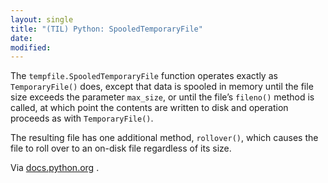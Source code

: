 ```yaml
---
layout: single
title: "(TIL) Python: SpooledTemporaryFile"
date:
modified:
---
```


The `tempfile.SpooledTemporaryFile` function operates exactly as `TemporaryFile()` does,
except that data is spooled in memory until the file size exceeds the parameter
`max_size`, or until the file’s `fileno()` method is called, at which point the contents
are written to disk and operation proceeds as with `TemporaryFile()`.

The resulting file has one additional method, `rollover()`, which causes the file to roll
over to an on-disk file regardless of its size.

Via
[docs.python.org](https://docs.python.org/3/library/tempfile.html#tempfile.SpooledTemporaryFile)
.
